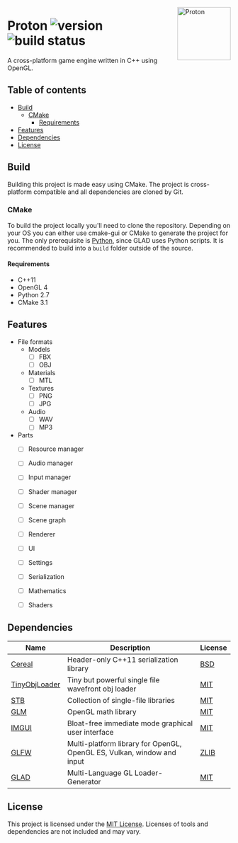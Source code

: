 <a href="https://github.com/Codestones/Proton"><img src="https://i.imgur.com/HEwdqod.png" align="right" width="120" height="120" alt="Proton" title="Proton"></a>

# Proton <img src="https://img.shields.io/badge/version-0.0-blue.svg" alt="version" title="version"> <img src="https://travis-ci.org/Codestones/Proton.svg?branch=master" alt="build status" title="build status">
A cross-platform game engine written in C++ using OpenGL.

## Table of contents
- [Build](#build)
    - [CMake](#cmake)
        - [Requirements](#requirements)
- [Features](#features)
- [Dependencies](#dependencies)
- [License](#license)

## Build
Building this project is made easy using CMake. The project is cross-platform compatible and all dependencies are cloned by Git.

### CMake
To build the project locally you'll need to clone the repository. Depending on your OS you can either use cmake-gui or CMake to generate the project for you. The only prerequisite is [Python](https://www.python.org/), since GLAD uses Python scripts.
It is recommended to build into a `build` folder outside of the source.

#### Requirements
* C++11
* OpenGL 4
* Python 2.7
* CMake 3.1

## Features
* File formats
    * Models
        * [ ] FBX
        * [ ] OBJ
    * Materials
        * [ ] MTL
    * Textures
        * [ ] PNG
        * [ ] JPG
    * Audio
        * [ ] WAV
        * [ ] MP3
 * Parts
    * [ ] Resource manager
    * [ ] Audio manager
    * [ ] Input manager
    * [ ] Shader manager
    * [ ] Scene manager
    * [ ] Scene graph
    * [ ] Renderer
    * [ ] UI
    * [ ] Settings
    * [ ] Serialization
    * [ ] Mathematics
    * [ ] Shaders
    
    

## Dependencies
Name | Description | License
------------ | ------------- | -------------
[Cereal](https://github.com/USCiLab/cereal) | Header-only C++11 serialization library | [BSD](https://opensource.org/licenses/BSD-3-Clause)
[TinyObjLoader](https://github.com/syoyo/tinyobjloader) | Tiny but powerful single file wavefront obj loader | [MIT](https://github.com/syoyo/tinyobjloader/blob/master/LICENSE)
[STB](https://github.com/nothings/stb) | Collection of single-file libraries | [MIT](https://opensource.org/licenses/MIT)
[GLM](https://github.com/g-truc/glm) | OpenGL math library | [MIT](https://github.com/g-truc/glm/blob/master/manual.md#section0)
[IMGUI](https://github.com/ocornut/imgui) | Bloat-free immediate mode graphical user interface | [MIT](https://github.com/ocornut/imgui/blob/master/LICENSE.txt)
[GLFW](https://github.com/glfw/glfw) | Multi-platform library for OpenGL, OpenGL ES, Vulkan, window and input | [ZLIB](https://github.com/glfw/glfw/blob/master/LICENSE.md)
[GLAD](https://github.com/Dav1dde/glad) | Multi-Language GL Loader-Generator | [MIT](https://github.com/Dav1dde/glad/blob/master/LICENSE)

## License
This project is licensed under the [MIT License](https://github.com/Codestones/Rebellion-Engine/blob/master/LICENSE.md).
Licenses of tools and dependencies are not included and may vary.

